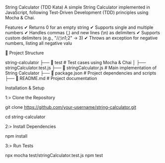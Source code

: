 String Calculator (TDD Kata)
A simple String Calculator implemented in JavaScript, following Test-Driven Development (TDD) principles using Mocha & Chai.

Features
✔ Returns 0 for an empty string
✔ Supports single and multiple numbers
✔ Handles commas (,) and new lines (\n) as delimiters
✔ Supports custom delimiters (e.g., "//;\n1;2" → 3)
✔ Throws an exception for negative numbers, listing all negative valu

📂 Project Structure

string-calculator
├── 📁 test                 # Test cases using Mocha & Chai
│   ├── stringCalculator.test.js
├── 📄 stringCalculator.js  # Main implementation of String Calculator
├── 📄 package.json         # Project dependencies and scripts
├── 📄 README.md            # Project documentation

Installation & Setup

1️:> Clone the Repository

git clone https://github.com/your-username/string-calculator.git

cd string-calculator

2️:> Install Dependencies

npm install

3️:> Run Tests

npx mocha test/stringCalculator.test.js
npm test
